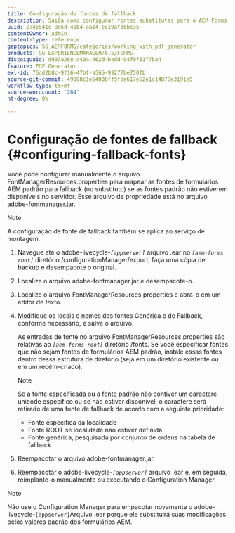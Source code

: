 ```yaml
---
title: Configuração de fontes de fallback
description: Saiba como configurar fontes substitutas para o AEM Forms. Você pode usar o arquivo FontManagerResources.properties para mapear as fontes padrão para as fontes de fallback manualmente.
uuid: 2745541c-8c6d-4bb4-aa14-ec19afd6bc35
contentOwner: admin
content-type: reference
geptopics: SG_AEMFORMS/categories/working_with_pdf_generator
products: SG_EXPERIENCEMANAGER/6.5/FORMS
discoiquuid: d997a268-a40a-462d-badd-94f0731f7ba4
feature: PDF Generator
exl-id: 76dd2b0c-9f16-47bf-a565-99277be750fb
source-git-commit: 49688c1e64038ff5fde617e52e1c14878e3191e5
workflow-type: tm+mt
source-wordcount: '264'
ht-degree: 0%

---
```


# Configuração de fontes de fallback {#configuring-fallback-fonts}

Você pode configurar manualmente o arquivo FontManagerResources.properties para mapear as fontes de formulários AEM padrão para fallback (ou substituto) se as fontes padrão não estiverem disponíveis no servidor. Esse arquivo de propriedade está no arquivo adobe-fontmanager.jar.

>[!NOTE]
>
>A configuração de fonte de fallback também se aplica ao serviço de montagem.

1. Navegue até o adobe-livecycle-*`[appserver]`* arquivo .ear no *`[aem-forms root]`* diretório /configurationManager/export, faça uma cópia de backup e desempacote o original.
1. Localize o arquivo adobe-fontmanager.jar e desempacote-o.
1. Localize o arquivo FontManagerResources.properties e abra-o em um editor de texto.
1. Modifique os locais e nomes das fontes Genérica e de Fallback, conforme necessário, e salve o arquivo.

   As entradas de fonte no arquivo FontManagerResources.properties são relativas ao *`[aem-forms root]`* diretório /fonts. Se você especificar fontes que não sejam fontes de formulários AEM padrão, instale essas fontes dentro dessa estrutura de diretório (seja em um diretório existente ou em um recém-criado).

   >[!NOTE]
   >
   >Se a fonte especificada ou a fonte padrão não contiver um caractere unicode específico ou se não estiver disponível, o caractere será retirado de uma fonte de fallback de acordo com a seguinte prioridade:

   * Fonte específica da localidade
   * Fonte ROOT se localidade não estiver definida
   * Fonte genérica, pesquisada por conjunto de ordens na tabela de fallback

1. Reempacotar o arquivo adobe-fontmanager.jar.
1. Reempacotar o adobe-livecycle-*`[appserver]`* arquivo .ear e, em seguida, reimplante-o manualmente ou executando o Configuration Manager.

>[!NOTE]
>
>Não use o Configuration Manager para empacotar novamente o adobe-livecycle-`[appserver]`Arquivo .ear porque ele substituirá suas modificações pelos valores padrão dos formulários AEM.
